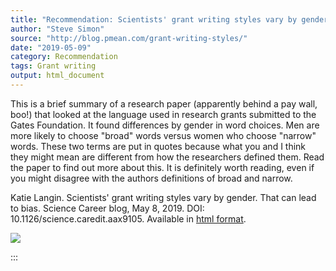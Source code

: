 ```yaml
---
title: "Recommendation: Scientists' grant writing styles vary by gender"
author: "Steve Simon"
source: "http://blog.pmean.com/grant-writing-styles/"
date: "2019-05-09"
category: Recommendation
tags: Grant writing
output: html_document
---
```


This is a brief summary of a research paper (apparently behind a pay
wall, boo!) that looked at the language used in research grants
submitted to the Gates Foundation. It found differences by gender in
word choices. Men are more likely to choose "broad" words versus women
who choose "narrow" words. These two terms are put in quotes because
what you and I think they might mean are different from how the
researchers defined them. Read the paper to find out more about this. It
is definitely worth reading, even if you might disagree with the authors
definitions of broad and narrow.

<!---More--->

Katie Langin. Scientists' grant writing styles vary by gender. That can
lead to bias. Science Career blog, May 8, 2019. DOI:
10.1126/science.caredit.aax9105. Available in [html
format](https://www.sciencemag.org/careers/2019/05/scientists-grant-writing-styles-vary-gender-can-lead-bias).

![](../../../images/grant-writing-styles01.png)


:::

